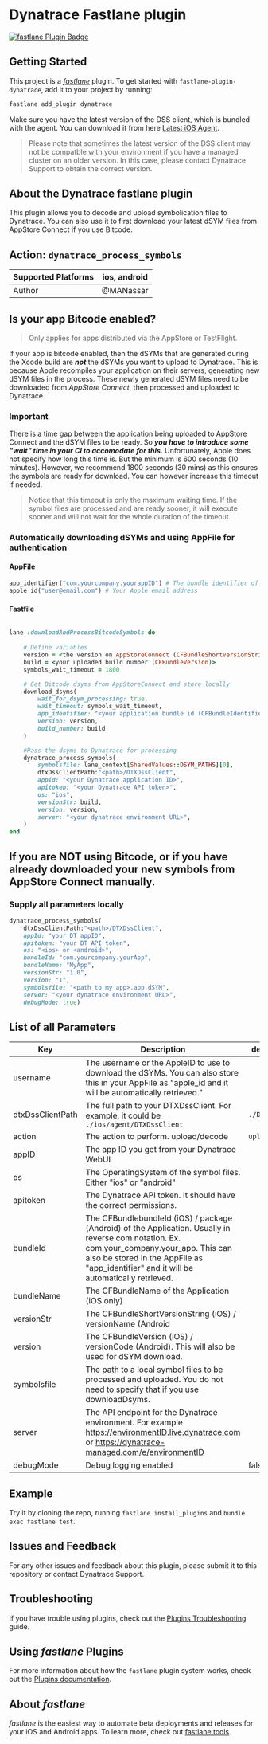 # Dynatrace Fastlane plugin

[![fastlane Plugin Badge](https://rawcdn.githack.com/fastlane/fastlane/master/fastlane/assets/plugin-badge.svg)](https://rubygems.org/gems/fastlane-plugin-dynatrace)

## Getting Started

This project is a [_fastlane_](https://github.com/fastlane/fastlane) plugin. To get started with `fastlane-plugin-dynatrace`, add it to your project by running:

```bash
fastlane add_plugin dynatrace
```

Make sure you have the latest version of the DSS client, which is bundled with the agent. You can download it from here [Latest iOS Agent](https://downloads.dynatrace.com/clientservices/agent?version=latest&techtype=ios).

> Please note that sometimes the latest version of the DSS client may not be compatble with your environment if you have a managed cluster on an older version. In this case, please contact Dynatrace Support to obtain the correct version.

## About the Dynatrace fastlane plugin

This plugin allows you to decode and upload symbolication files to Dynatrace. You can also use it to first download your latest dSYM files from AppStore Connect if you use Bitcode.

## Action: `dynatrace_process_symbols`

| Supported Platforms | ios, android |
|---------------------|--------------|
| Author              | @MANassar    |


## Is your app Bitcode enabled?

> Only applies for apps distributed via the AppStore or TestFlight.


If your app is bitcode enabled, then the dSYMs that are generated during the Xcode build are **_not_** the dSYMs you want to upload to Dynatrace. This is because Apple recompiles your application on their servers, generating new dSYM files in the process. These newly generated dSYM files need to be downloaded from *AppStore Connect*, then processed and uploaded to Dynatrace.

### Important

There is a time gap between the application being uploaded to AppStore Connect and the dSYM files to be ready. So **_you have to introduce some "wait" time in your CI to accomodate for this._** Unfortunately, Apple does not specify how long this time is. But the minimum is 600 seconds (10 minutes). However, we recommend 1800 seconds (30 mins) as this ensures the symbols are ready for download. You can however increase this timeout if needed. 

> Notice that this timeout is only the maximum waiting time. If the symbol files are processed and are ready sooner, it will execute sooner and will not wait for the whole duration of the timeout.

### Automatically downloading dSYMs and using AppFile for authentication

#### AppFile

```ruby
app_identifier("com.yourcompany.yourappID") # The bundle identifier of your app
apple_id("user@email.com") # Your Apple email address
```

#### Fastfile

```ruby

lane :downloadAndProcessBitcodeSymbols do
		
	# Define variables
	version = <the version on AppStoreConnect (CFBundleShortVersionString)>
	build = <your uploaded build number (CFBundleVersion)>
	symbols_wait_timeout = 1800

	# Get Bitcode dsyms from AppStoreConnect and store locally
	download_dsyms(
		wait_for_dsym_processing: true,
		wait_timeout: symbols_wait_timeout,
		app_identifier: "<your application bundle id (CFBundleIdentifier)>",
		version: version,
		build_number: build
	)

	#Pass the dsyms to Dynatrace for processing
	dynatrace_process_symbols(
		symbolsfile: lane_context[SharedValues::DSYM_PATHS][0],
		dtxDssClientPath:"<path>/DTXDssClient",
		appId: "<your Dynatrace application ID>",
		apitoken: "<your Dynatrace API token>",
		os: "ios",
		versionStr: build,
		version: version,
		server: "<your dynatrace environment URL>",
	)
end

```


## If you are NOT using Bitcode, or if you have already downloaded your new symbols from AppStore Connect manually.

### Supply all parameters locally

```ruby
dynatrace_process_symbols(
	dtxDssClientPath:"<path>/DTXDssClient",
	appId: "your DT appID",
	apitoken: "your DT API token",
	os: "<ios> or <android>",
	bundleId: "com.yourcompany.yourApp",
	bundleName: "MyApp",
	versionStr: "1.0",
	version: "1",
	symbolsfile: "<path to my app>.app.dSYM",
	server: "<your dynatrace environment URL>",
	debugMode: true)

```

## List of all Parameters

| Key              | Description                                                                                                                                                                                                                           | default value  |
|------------------|---------------------------------------------------------------------------------------------------------------------------------------------------------------------------------------------------------------------------------------|----------------|
| username         | The username or the AppleID to use to download the dSYMs. You can also store this in your AppFile as "apple_id and it will be automatically retrieved."                                                                               |                |
| dtxDssClientPath | The full path to your DTXDssClient.  For example, it could be `./ios/agent/DTXDssClient`                                                                                                                                              | `./DTXDssClient` |
| action           | The action to perform. upload/decode                                                                                                                                                                                                  | `upload`         |
| appID            | The app ID you get from your Dynatrace WebUI                                                                                                                                                                                          |                |
| os               | The OperatingSystem of the symbol files. Either "ios" or "android"                                                                                                                                                                    |                |
| apitoken         | The Dynatrace API token. It should have the correct permissions.                                                                                                                                                                      |                |
| bundleId         | The CFBundlebundleId (iOS) / package (Android) of the Application. Usually in reverse com notation. Ex. com.your_company.your_app. This can also be stored in the AppFile as "app_identifier" and it will be automatically retrieved. |                |
| bundleName       | The CFBundleName of the Application (iOS only)                                                                                                                                                                                        |                |
| versionStr       | The CFBundleShortVersionString (iOS) / versionName (Android                                                                                                                                                                           |                |
| version          | The CFBundleVersion (iOS) / versionCode (Android). This will also be used for dSYM download.                                                                                                                                          |                |
| symbolsfile      | The path to a local symbol files to be processed and uploaded. You do not need to specify that if you use downloadDsyms.                                                                                                              |                |
| server           | The API endpoint for the Dynatrace environment. For example https://environmentID.live.dynatrace.com or https://dynatrace-managed.com/e/environmentID                                                                                                                                                                 |                |
| debugMode        | Debug logging enabled                                                                                                                                                                                                                 | false          |


## Example

Try it by cloning the repo, running `fastlane install_plugins` and `bundle exec fastlane test`.


## Issues and Feedback

For any other issues and feedback about this plugin, please submit it to this repository or contact Dynatrace Support.

## Troubleshooting

If you have trouble using plugins, check out the [Plugins Troubleshooting](https://docs.fastlane.tools/plugins/plugins-troubleshooting/) guide.

## Using _fastlane_ Plugins

For more information about how the `fastlane` plugin system works, check out the [Plugins documentation](https://docs.fastlane.tools/plugins/create-plugin/).

## About _fastlane_

_fastlane_ is the easiest way to automate beta deployments and releases for your iOS and Android apps. To learn more, check out [fastlane.tools](https://fastlane.tools).
